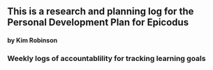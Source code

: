 ## This is a research and planning log for the Personal Development Plan for Epicodus

#### by Kim Robinson

### Weekly logs of accountablility for tracking learning goals